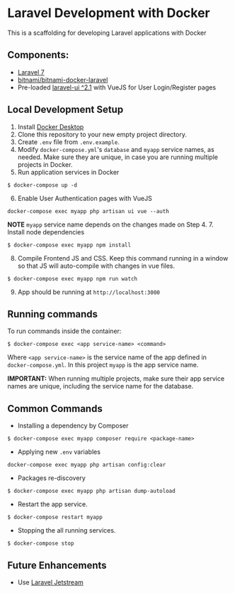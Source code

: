 # Laravel Development with Docker

This is a scaffolding for developing Laravel applications with Docker

## Components:
- [Laravel 7](https://laravel.com/docs)
- [bitnami/bitnami-docker-laravel](https://github.com/bitnami/bitnami-docker-laravel)
- Pre-loaded [laravel-ui ^2.1](https://github.com/laravel/ui) with VueJS for User Login/Register pages


## Local Development Setup
1. Install [Docker Desktop](https://docs.docker.com/desktop/)
2. Clone this repository to your new empty project directory.
3. Create `.env` file from `.env.example`.
4. Modify `docker-compose.yml`'s `database` and `myapp` service names, as needed. Make sure they are unique, in case you are running multiple projects in Docker.
5. Run application services in Docker
```
$ docker-compose up -d
```
6. Enable User Authentication pages with VueJS
```
docker-compose exec myapp php artisan ui vue --auth
```
**NOTE** `myapp` service name depends on the changes made on Step 4.
7. Install node dependencies
```
$ docker-compose exec myapp npm install
```
8. Compile Frontend JS and CSS. Keep this command running in a window so that JS will auto-compile with changes in vue files.
```
$ docker-compose exec myapp npm run watch
```
9. App should be running at `http://localhost:3000`

## Running commands 
To run commands inside the container:
```
$ docker-compose exec <app service-name> <command>
```
Where `<app service-name>` is the service name of the app defined in `docker-compose.yml`. In this project `myapp` is the app service name.

**IMPORTANT:** When running multiple projects, make sure their app service names are unique, including the service name for the database.

## Common Commands
- Installing a dependency by Composer
```
$ docker-compose exec myapp composer require <package-name>
```
- Applying new `.env` variables
```
docker-compose exec myapp php artisan config:clear
```
- Packages re-discovery
```
$ docker-compose exec myapp php artisan dump-autoload
```
- Restart the app service.
```
$ docker-compose restart myapp
```
- Stopping the all running services.
```
$ docker-compose stop
```


## Future Enhancements
- Use [Laravel Jetstream](https://github.com/laravel/jetstream)
